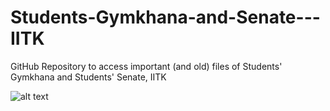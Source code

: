 # Students-Gymkhana-and-Senate---IITK
GitHub Repository to access important (and old) files of Students' Gymkhana and Students' Senate, IITK

![alt text](https://www.iitk.ac.in/iil/IEEEWCI2015/images/sac.jpg)

